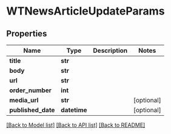 # WTNewsArticleUpdateParams


## Properties
Name | Type | Description | Notes
------------ | ------------- | ------------- | -------------
**title** | **str** |  | 
**body** | **str** |  | 
**url** | **str** |  | 
**order_number** | **int** |  | 
**media_url** | **str** |  | [optional] 
**published_date** | **datetime** |  | [optional] 

[[Back to Model list]](../README.md#documentation-for-models) [[Back to API list]](../README.md#documentation-for-api-endpoints) [[Back to README]](../README.md)


